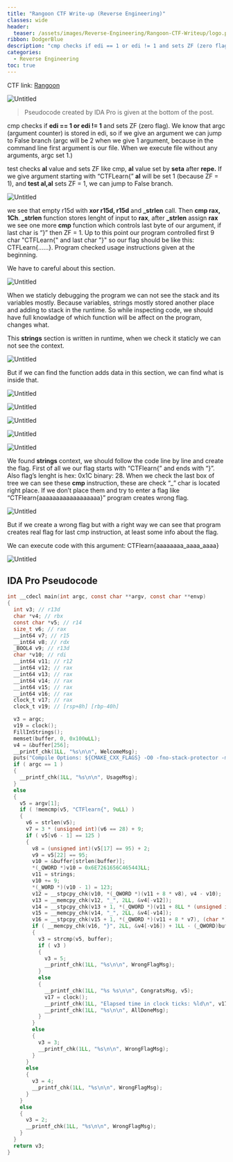 ```yaml
---
title: "Rangoon CTF Write-up (Reverse Engineering)"
classes: wide
header:
  teaser: /assets/images/Reverse-Engineering/Rangoon-CTF-Writeup/logo.png
ribbon: DodgerBlue
description: "cmp checks if edi == 1 or edi != 1 and sets ZF (zero flag). We know that argc (argument counter) is stored in edi..."
categories:
  - Reverse Engineering
toc: true
---
```


CTF link: [Rangoon](https://ctflearn.com/challenge/994)

![Untitled](/assets/images/Reverse-Engineering/Rangoon-CTF-Writeup/Untitled.png)

> Pseudocode created by IDA Pro is given at the bottom of the post.
> 

cmp checks if **edi == 1 or edi != 1** and sets ZF (zero flag). We know that argc (argument counter) is stored in edi, so if we give an argument we can jump to False branch (argc will be 2 when we give 1 argument, because in the command line first argument is our file. When we execute file without any arguments, argc set 1.)

test checks **al** value and sets ZF like cmp, **al** value set by **seta** after **repe.** If we give argument starting with “CTFLearn{”  **al** will be set 1 (because ZF = 1), and **test al,al**  sets ZF = 1, we can jump to False branch.

![Untitled](/assets/images/Reverse-Engineering/Rangoon-CTF-Writeup/Untitled%201.png)

we see that empty r15d with **xor r15d, r15d** and **_strlen** call. Then **cmp rax, 1Ch**. **_strlen** function stores lenght of input to **rax**, after **_strlen** assign **rax** we see one more **cmp** function which controls last byte of our argument, if last char is “}” then ZF = 1. Up to this point our program controlled first 9 char "CTFLearn{" and last char "}" so our flag should be like this: CTFLearn{......}. Program checked usage instructions given at the beginning.

We have to careful about this section.

![Untitled](/assets/images/Reverse-Engineering/Rangoon-CTF-Writeup/Untitled%202.png)

When we staticly debugging the program we can not see the stack and its variables mostly. Because variables, strings mostly stored another place and adding to stack in the runtime. So while inspecting code, we should have full knowladge of which function will be affect on the program,  changes what. 

This **strings** section is written in runtime, when we check it staticly we can not see the context. 

![Untitled](/assets/images/Reverse-Engineering/Rangoon-CTF-Writeup/Untitled%203.png)

But if we can find the function adds data in this section, we can find what is inside that. 

![Untitled](/assets/images/Reverse-Engineering/Rangoon-CTF-Writeup/Untitled%204.png)

![Untitled](/assets/images/Reverse-Engineering/Rangoon-CTF-Writeup/Untitled%205.png)

![Untitled](/assets/images/Reverse-Engineering/Rangoon-CTF-Writeup/Untitled%206.png)

![Untitled](/assets/images/Reverse-Engineering/Rangoon-CTF-Writeup/Untitled%207.png)

![Untitled](/assets/images/Reverse-Engineering/Rangoon-CTF-Writeup/Untitled%208.png)

We found **strings** context, we should follow the code line by line and create the flag. First of all we our flag starts with “CTFlearn{” and ends with “}”. Also flag’s lenght is hex: 0x1C binary: 28. When we check the last box of tree we can see these **cmp** instruction, these are check “_” char is located right place. If we don’t place them and try to enter a flag like “CTFlearn{aaaaaaaaaaaaaaaaaa}”  program creates wrong flag.

![Untitled](/assets/images/Reverse-Engineering/Rangoon-CTF-Writeup/Untitled%209.png)

But if we create a wrong flag but with a right way we can see that program creates real flag for last cmp instruction, at least some info about the flag.

We can execute code with this argument: CTFlearn{aaaaaaaa_aaaa_aaaa}

![Untitled](/assets/images/Reverse-Engineering/Rangoon-CTF-Writeup/Untitled%2010.png)

## IDA Pro Pseudocode

```c
int __cdecl main(int argc, const char **argv, const char **envp)
{
  int v3; // r13d
  char *v4; // rbx
  const char *v5; // r14
  size_t v6; // rax
  __int64 v7; // r15
  __int64 v8; // rdx
  _BOOL4 v9; // r13d
  char *v10; // rdi
  __int64 v11; // r12
  __int64 v12; // rax
  __int64 v13; // rax
  __int64 v14; // rax
  __int64 v15; // rax
  __int64 v16; // rax
  clock_t v17; // rax
  clock_t v19; // [rsp+8h] [rbp-40h]

  v3 = argc;
  v19 = clock();
  FillInStrings();
  memset(buffer, 0, 0x100uLL);
  v4 = &buffer[256];
  __printf_chk(1LL, "%s\n\n", WelcomeMsg);
  puts("Compile Options: ${CMAKE_CXX_FLAGS} -O0 -fno-stack-protector -mno-sse");
  if ( argc == 1 )
  {
    __printf_chk(1LL, "%s\n\n", UsageMsg);
  }
  else
  {
    v5 = argv[1];
    if ( !memcmp(v5, "CTFlearn{", 9uLL) )
    {
      v6 = strlen(v5);
      v7 = 3 * (unsigned int)(v6 == 28) + 9;
      if ( v5[v6 - 1] == 125 )
      {
        v8 = (unsigned int)(v5[17] == 95) + 2;
        v9 = v5[22] == 95;
        v10 = &buffer[strlen(buffer)];
        *(_QWORD *)v10 = 0x6E7261656C465443LL;
        v11 = strings;
        v10 += 9;
        *(_WORD *)(v10 - 1) = 123;
        v12 = __stpcpy_chk(v10, *(_QWORD *)(v11 + 8 * v8), v4 - v10);
        v13 = __memcpy_chk(v12, "_", 2LL, &v4[-v12]);
        v14 = __stpcpy_chk(v13 + 1, *(_QWORD *)(v11 + 8LL * (unsigned int)(5 * v9 + 3)), (char *)&unk_41DF - v13);
        v15 = __memcpy_chk(v14, "_", 2LL, &v4[-v14]);
        v16 = __stpcpy_chk(v15 + 1, *(_QWORD *)(v11 + 8 * v7), (char *)&unk_41DF - v15);
        if ( __memcpy_chk(v16, "}", 2LL, &v4[-v16]) + 1LL - (_QWORD)buffer == 28 )
        {
          v3 = strcmp(v5, buffer);
          if ( v3 )
          {
            v3 = 5;
            __printf_chk(1LL, "%s\n\n", WrongFlagMsg);
          }
          else
          {
            __printf_chk(1LL, "%s %s\n\n", CongratsMsg, v5);
            v17 = clock();
            __printf_chk(1LL, "Elapsed time in clock ticks: %ld\n", v17 - v19);
            __printf_chk(1LL, "%s\n\n", AllDoneMsg);
          }
        }
        else
        {
          v3 = 3;
          __printf_chk(1LL, "%s\n\n", WrongFlagMsg);
        }
      }
      else
      {
        v3 = 4;
        __printf_chk(1LL, "%s\n\n", WrongFlagMsg);
      }
    }
    else
    {
      v3 = 2;
      __printf_chk(1LL, "%s\n\n", WrongFlagMsg);
    }
  }
  return v3;
}
```